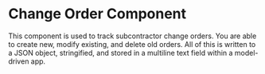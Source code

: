 # Change Order Component

This component is used to track subcontractor change orders. You are able to create new, modify existing,
and delete old orders. All of this is written to a JSON object, stringified, and stored in a multiline text field within
a model-driven app.  